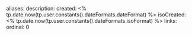 aliases:
description:
created: <% tp.date.now(tp.user.constants().dateFormats.dateFormat) %>
isoCreated: <% tp.date.now(tp.user.constants().dateFormats.isoFormat) %>
links:
ordinal: 0
